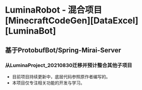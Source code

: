 # LuminaRobot - 混合项目[MinecraftCodeGen][DataExcel][LuminaBot]
## 基于ProtobufBot/Spring-Mirai-Server
### 从LuminaProject_20210830迁移并预计整合其他子项目

 - 目前项目持续更新中，底层代码参照原作者编写的。
 - 本项目仅专注相关功能的开发与学习。



